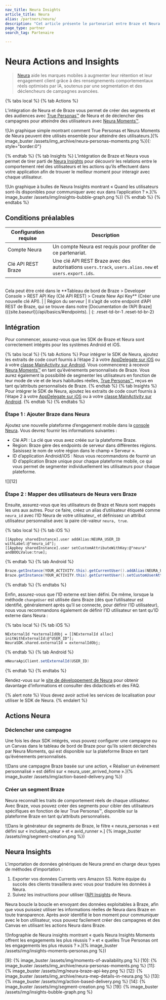 ```yaml
---
nav_title: Neura Insights
article_title: Neura
alias: /partners/neura/
description: "Cet article présente le partenariat entre Braze et Neura Actions and Insights, une plateforme d’intelligence comportementale qui fournit aux marques mobiles les outils nécessaires pour stimuler l’engagement et la rétention des clients."
page_type: partner
search_tag: Partenaire

---
```


# Neura Actions and Insights

> [Neura][1] aide les marques mobiles à augmenter leur rétention et leur engagement client grâce à des renseignements comportementaux réels optimisés par IA, soutenus par une segmentation et des déclencheurs de campagnes avancées.

{% tabs local %}
{% tab Actions %}

L’intégration de Neura et de Braze vous permet de créer des segments et des audiences avec [True Personas™](https://dev.theneura.com/api-reference/persona/?ref=braze) de Neura et de déclencher des campagnes pour atteindre des utilisateurs avec [Neura Moments™](https://dev.theneura.com/api-reference/situations-and-moments/?ref=braze).

![Un graphique simple montrant comment True Personas et Neura Moments de Neura peuvent être utilisés ensemble pour atteindre des utilisateurs.]{% image_buster /assets/img_archive/neura-personas-moments.png %}){: style="border:0"}

{% endtab %}
{% tab Insights %}
L’intégration de Braze et Neura vous permet de tirer parti de [Neura Insights](https://www.theneura.com/neura-insights/?ref=braze) pour découvrir les relations entre le comportement réel des utilisateurs et les actions qu’ils effectuent dans votre application afin de trouver le meilleur moment pour interagir avec chaque utilisateur.

![Un graphique à bulles de Neura Insights montrant « Quand les utilisateurs sont-ils disponibles pour communiquer avec eux dans l’application ? ».]{% image_buster /assets/img/insights-bubble-graph.png %})
{% endtab %}
{% endtabs %}

## Conditions préalables

| Configuration requise | Description |
|---|---|
| Compte Neura | Un compte Neura est requis pour profiter de ce partenariat. |
| Clé API REST Braze | Une clé API REST Braze avec des autorisations `users.track`, `users.alias.new` et `users.export.ids`. <br>
<br>
 Cela peut être créé dans le **Tableau de bord de Braze > Developer Console > REST API Key (Clé API REST) > Create New Api Key** (Créer une nouvelle clé API). |
| Région du serveur | Il s’agit de votre endpoint d’API REST de Braze, qui se trouve dans notre [Documentation de l’API Braze]({{site.baseurl}}/api/basics/#endpoints). |
{: .reset-td-br-1 .reset-td-br-2}

## Intégration

Pour commencer, assurez-vous que les SDK de Braze et Neura sont correctement intégrés pour les systèmes Android et iOS. 

{% tabs local %}
{% tab Actions %}
Pour intégrer le SDK de Neura, ajoutez les extraits de code court fournis à l’étape 2 à votre [AppDelegate sur iOS](https://dev.theneura.com/tutorials/ios/?ref=braze) ou à votre [classe MainActivity sur Android](https://dev.theneura.com/tutorials/android/?ref=braze). Vous commencerez à recevoir [Neura Moments™](https://dev.theneura.com/api-reference/situations-and-moments/?ref=braze) en tant qu’événements personnalisés de Braze. Vous aurez également la possibilité de segmenter les utilisateurs en fonction de leur mode de vie et de leurs habitudes réelles, [True Personas™](https://dev.theneura.com/api-reference/persona/?ref=braze), reçus en tant qu’attributs personnalisés de Braze.
{% endtab %}
{% tab Insights %}
Pour intégrer le SDK de Neura, ajoutez les extraits de code court fournis à l’étape 2 à votre [AppDelegate sur iOS](https://dev.theneura.com/tutorials/ios/?ref=braze) ou à votre [classe MainActivity sur Android](https://dev.theneura.com/tutorials/android/?ref=braze). 
{% endtab %}
{% endtabs %}

### Étape 1 : Ajouter Braze dans Neura

Ajoutez une nouvelle plateforme d’engagement mobile dans la [console Neura][7]. Vous devrez fournir les informations suivantes :

- Clé API : La clé que vous avez créée sur la plateforme Braze.
- Region: Braze gère des endpoints de serveur dans différentes régions. Saisissez le nom de votre région dans le champ « Serveur ».
- ID d’application Android/iOS : Nous vous recommandons de fournir un ID d’application Braze unique pour chaque plateforme mobile, ce qui vous permet de segmenter individuellement les utilisateurs pour chaque plateforme.

![][12]

### Étape 2 : Mapper des utilisateurs de Neura vers Braze

Ensuite, assurez-vous que les utilisateurs de Braze et Neura sont mappés les uns aux autres. Pour ce faire, créez un alias d’utilisateur étiqueté comme `neura_id` avec l’ID Neura de votre utilisateur_ et définissez un attribut utilisateur personnalisé avec la paire clé-valeur `neura, true`.

{% tabs local %}
{% tab iOS %}
```objc
[[Appboy sharedInstance].user addAlias:NEURA_USER_ID withLabel:@"neura_id"];
[[Appboy sharedInstance].user setCustomAttributeWithKey:@"neura" andBOOLValue:true];
```
{% endtab %}
{% tab Android %}
```java
Braze.getInstance(YOUR_ACTIVITY.this).getCurrentUser().addAlias(NEURA_USER_ID, "neura_id");
Braze.getInstance(YOUR_ACTIVITY.this).getCurrentUser().setCustomUserAttribute("neura", true);
```
{% endtab %}
{% endtabs %}

Enfin, assurez-vous que l’ID externe est bien défini. De même, lorsque la méthode `changeUser` est utilisée dans Braze (dès que l’utilisateur est identifié, généralement après qu’il se connecte, pour définir l’ID utilisateur), nous vous recommandons également de définir l’ID utilisateur en tant qu’ID externe dans Neura :

{% tabs local %}
{% tab iOS %}
```objc
NExternalId *externalIdObj = [[NExternalId alloc] initWithExternalId:@"USER_ID"];
NeuraSDK.shared.externalId = externalIdObj;
```
{% endtab %}
{% tab Android %}
```java
mNeuraApiClient.setExternalId(USER_ID)
```
{% endtab %}
{% endtabs %}

Rendez-vous sur le [site de développement de Neura][8] pour obtenir davantage d’informations et consulter des didacticiels et des FAQ.

{% alert note %}
Vous devez avoir activé les services de localisation pour utiliser le SDK de Neura.
{% endalert %}

## Actions Neura

### Déclencher une campagne 

Une fois les deux SDK intégrés, vous pouvez configurer une campagne ou un Canvas dans le tableau de bord de Braze pour qu’ils soient déclenchés par Neura Moments, qui est disponible sur la plateforme Braze en tant qu’événements personnalisés.

![Dans une campagne Braze basée sur une action, « Réaliser un événement personnalisé » est défini sur « neura_user_arrived_home ».]{% image_buster /assets/img/action-based-delivery.png %})

### Créer un segment Braze

Neura reconnaît les traits de comportement réels de chaque utilisateur. Avec Braze, vous pouvez créer des segments pour cibler des utilisateurs spécifiques en fonction de leur True Personas™, disponible sur la plateforme Braze en tant qu’attributs personnalisés.

![Dans le générateur de segments de Braze, le filtre « neura_personas » est défini sur « includes_valeur » et « avid_runner ».] {% image_buster /assets/img/segment-creation.png %})

## Neura Insights

L’importation de données génériques de Neura prend en charge deux types de méthodes d’importation :

1. Exporter vos données Currents vers Amazon S3. Notre équipe du succès des clients travaillera avec vous pour traduire les données à Neura.
2. Suivez les instructions pour utiliser l’[API Insights](https://dev.theneura.com/pages/how-to-use-engagement-api/?ref=braze) de Neura.

Neura boucle la boucle en envoyant des données exploitables à Braze, afin que vous puissiez utiliser les informations réelles de Neura dans Braze en toute transparence.
Après avoir identifié le bon moment pour communiquer avec le bon utilisateur, vous pouvez facilement créer des campagnes et des Canvas en utilisant les actions Neura dans Braze.

![Infographie de Neura insights montrant « quels Neura Insights Moments offrent les engagements les plus réussis ? » et « quelles True Personas ont les engagements les plus réussis ? ».]{% image_buster /assets/img/insights-moments-personas.png %})

[1]: https://www.theneura.com/
[2]: https://dev.theneura.com/api-reference/persona/?ref=braze
[3]: https://dev.theneura.com/api-reference/situations-and-moments/?ref=braze
[4]: {{site.baseurl}}/partners/insights/behavioral_analytics/neura_insights
[5]: https://dev.theneura.com/tutorials/ios/?ref=braze
[6]: https://dev.theneura.com/tutorials/android/?ref=braze
[7]: https://dev.theneura.com/console/
[8]: https://dev.theneura.com/?ref=braze
[9]: {% image_buster /assets/img/moments-of-availability.png %}
[10]: {% image_buster /assets/img_archive/neura-personas-moments.png %}
[11]: {% image_buster /assets/img/neura-braze-api-key.png %}
[12]: {% image_buster /assets/img_archive/neura-mep-details-in-neura.png %}
[13]: {% image_buster /assets/img/action-based-delivery.png %}
[14]: {% image_buster /assets/img/segment-creation.png %}
[19]: {% image_buster /assets/img/insights-bubble-graph.png %}
